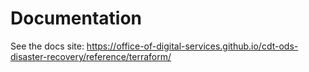 # Documentation

See the docs site: <https://office-of-digital-services.github.io/cdt-ods-disaster-recovery/reference/terraform/>
